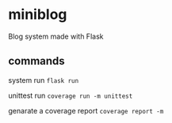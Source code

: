 # miniblog
Blog system made with Flask

## commands

system run
`flask run`

unittest run
`coverage run -m unittest`

genarate a coverage report
`coverage report -m`
